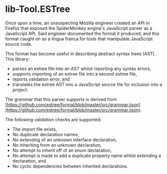 # lib-Tool.ESTree

Once upon a time, an unsuspecting Mozilla engineer created an API in Firefox that exposed the SpiderMonkey engine's JavaScript parser as a JavaScript API. Said engineer documented the format it produced, and this format caught on as a lingua franca for tools that manipulate JavaScript source code.

This format has become useful in describing abstract syntax trees (AST).  This library:

- parses an estree file into an AST whilst reporting any syntax errors,
- supports importing of an estree file into a second estree file,
- reports validation error, and
- translates the estree AST into a JavaScript source file for inclusion into a project.

The grammar that this parser supports is derived from [https://github.com/estree/formal/blob/master/src/grammar.jison](https://github.com/estree/formal/blob/master/src/grammar.jison).

The following validation checks are supported:

- The import file exists,
- No duplicate declaration names,
- No extending of an unknown interface declaration,
- No inheriting from an unknown declaration,
- No attempt to inherit off of an enum declaration,
- No attempt is made to add a duplicate property name whilst extending a declaration, and
- No cyclic dependencies between inherited declarations.

